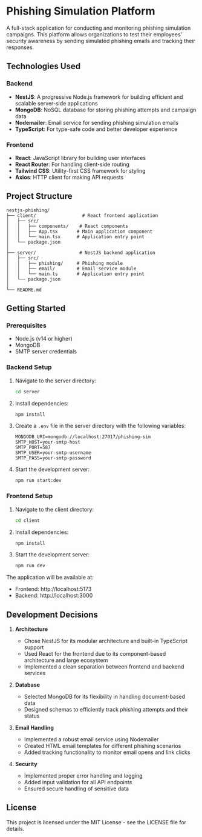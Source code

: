 # Phishing Simulation Platform

A full-stack application for conducting and monitoring phishing simulation campaigns. This platform allows organizations to test their employees' security awareness by sending simulated phishing emails and tracking their responses.

## Technologies Used

### Backend
- **NestJS**: A progressive Node.js framework for building efficient and scalable server-side applications
- **MongoDB**: NoSQL database for storing phishing attempts and campaign data
- **Nodemailer**: Email service for sending phishing simulation emails
- **TypeScript**: For type-safe code and better developer experience

### Frontend
- **React**: JavaScript library for building user interfaces
- **React Router**: For handling client-side routing
- **Tailwind CSS**: Utility-first CSS framework for styling
- **Axios**: HTTP client for making API requests

## Project Structure

```
nestjs-phishing/
├── client/                 # React frontend application
│   ├── src/
│   │   ├── components/    # React components
│   │   ├── App.tsx       # Main application component
│   │   └── main.tsx      # Application entry point
│   └── package.json
│
├── server/                # NestJS backend application
│   ├── src/
│   │   ├── phishing/     # Phishing module
│   │   ├── email/        # Email service module
│   │   └── main.ts       # Application entry point
│   └── package.json
│
└── README.md
```

## Getting Started

### Prerequisites
- Node.js (v14 or higher)
- MongoDB
- SMTP server credentials

### Backend Setup
1. Navigate to the server directory:
   ```bash
   cd server
   ```

2. Install dependencies:
   ```bash
   npm install
   ```

3. Create a `.env` file in the server directory with the following variables:
   ```
   MONGODB_URI=mongodb://localhost:27017/phishing-sim
   SMTP_HOST=your-smtp-host
   SMTP_PORT=587
   SMTP_USER=your-smtp-username
   SMTP_PASS=your-smtp-password
   ```

4. Start the development server:
   ```bash
   npm run start:dev
   ```

### Frontend Setup
1. Navigate to the client directory:
   ```bash
   cd client
   ```

2. Install dependencies:
   ```bash
   npm install
   ```

3. Start the development server:
   ```bash
   npm run dev
   ```

The application will be available at:
- Frontend: http://localhost:5173
- Backend: http://localhost:3000

## Development Decisions

1. **Architecture**
   - Chose NestJS for its modular architecture and built-in TypeScript support
   - Used React for the frontend due to its component-based architecture and large ecosystem
   - Implemented a clean separation between frontend and backend services

2. **Database**
   - Selected MongoDB for its flexibility in handling document-based data
   - Designed schemas to efficiently track phishing attempts and their status

3. **Email Handling**
   - Implemented a robust email service using Nodemailer
   - Created HTML email templates for different phishing scenarios
   - Added tracking functionality to monitor email opens and link clicks

4. **Security**
   - Implemented proper error handling and logging
   - Added input validation for all API endpoints
   - Ensured secure handling of sensitive data

## License

This project is licensed under the MIT License - see the LICENSE file for details.